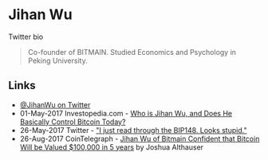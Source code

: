 
# Jihan Wu

Twitter bio

> Co-founder of BITMAIN. Studied Economics and Psychology in Peking University.

## Links

* [@JihanWu on Twitter](https://twitter.com/JihanWu)
* 01-May-2017 Investopedia.com - [Who is Jihan Wu, and Does He Basically Control Bitcoin Today?](http://www.investopedia.com/news/who-jihan-wu-and-does-he-basically-control-bitcoin-today/)
* 26-May-2017 Twitter - ["I just read through the BIP148. Looks stupid."](https://twitter.com/JihanWu/status/868157561488367616)
* 26-Aug-2017 CoinTelegraph - [Jihan Wu of Bitmain Confident that Bitcoin Will be Valued $100,000 in 5 years](https://cointelegraph.com/news/jihan-wu-of-bitmain-confident-that-bitcoin-will-be-valued-100000-in-5-years) by Joshua Althauser
